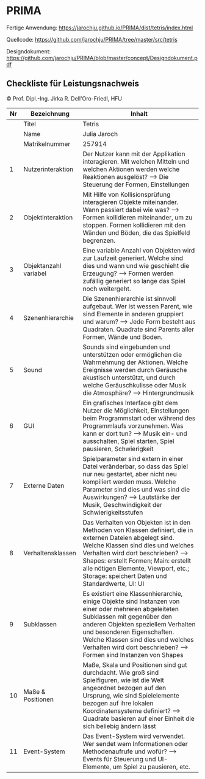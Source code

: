 # PRIMA

Fertige Anwendung: https://jarochju.github.io/PRIMA/dist/tetris/index.html

Quellcode: https://github.com/jarochju/PRIMA/tree/master/src/tetris

Designdokument: https://github.com/jarochju/PRIMA/blob/master/concept/Designdokument.pdf

## Checkliste für Leistungsnachweis
© Prof. Dipl.-Ing. Jirka R. Dell'Oro-Friedl, HFU

| Nr	| Bezeichnung	| Inhalt |
|-------|---------------|--------|
|       | Titel         | Tetris |
|       | Name          | Julia Jaroch |
|       | Matrikelnummer| 257914 |
|1|Nutzerinteraktion|Der Nutzer kann mit der Applikation interagieren. Mit welchen Mitteln und welchen Aktionen werden welche Reaktionen ausgelöst? --> Die Steuerung der Formen, Einstellungen|
|2|Objektinteraktion|Mit Hilfe von Kollisionsprüfung interagieren Objekte miteinander. Wann passiert dabei wie was? --> Formen kollidieren miteinander, um zu stoppen. Formen kollidieren mit den Wänden und Böden, die das Spielfeld begrenzen.|
|3|Objektanzahl variabel|Eine variable Anzahl von Objekten wird zur Laufzeit generiert. Welche sind dies und wann und wie geschieht die Erzeugung? --> Formen werden zufällig generiert so lange das Spiel noch weitergeht.|
|4|Szenenhierarchie|Die Szenenhierarchie ist sinnvoll aufgebaut. Wer ist wessen Parent, wie sind Elemente in anderen gruppiert und warum? --> Jede Form besteht aus Quadraten. Quadrate sind Parents aller Formen, Wände und Boden.|
|5|Sound|Sounds sind eingebunden und unterstützen oder ermöglichen die Wahrnehmung der Aktionen. Welche Ereignisse werden durch Geräusche akustisch unterstützt, und durch welche Geräuschkulisse oder Musik die Atmosphäre? --> Hintergrundmusik|
|6|GUI|Ein grafisches Interface gibt dem Nutzer die Möglichkeit, Einstellungen beim Programmstart oder während des Programmlaufs vorzunehmen. Was kann er dort tun? --> Musik ein- und ausschalten, Spiel starten, Spiel pausieren, Schwierigkeit|
|7|Externe Daten|Spielparameter sind extern in einer Datei veränderbar, so dass das Spiel nur neu gestartet, aber nicht neu kompiliert werden muss. Welche Parameter sind dies und was sind die Auswirkungen? --> Lautstärke der Musik, Geschwindigkeit der Schwierigkeitsstufen |
|8|Verhaltensklassen|Das Verhalten von Objekten ist in den Methoden von Klassen definiert, die in externen Dateien abgelegt sind. Welche Klassen sind dies und welches Verhalten wird dort beschrieben? --> Shapes: erstellt Formen; Main: erstellt alle nötigen Elemente, Viewport, etc.; Storage: speichert Daten und Standardwerte, UI: UI |
|9|Subklassen|Es existiert eine Klassenhierarchie, einige Objekte sind Instanzen von einer oder mehreren abgeleiteten Subklassen mit gegenüber den anderen Objekten speziellem Verhalten und besonderen Eigenschaften. Welche Klassen sind dies und welches Verhalten wird dort beschrieben? --> Formen sind Instanzen von Shapes |
|10|Maße & Positionen|Maße, Skala und Positionen sind gut durchdacht. Wie groß sind Spielfiguren, wie ist die Welt angeordnet bezogen auf den Ursprung, wie sind Spielelemente bezogen auf ihre lokalen Koordinatensysteme definiert? --> Quadrate basieren auf einer Einheit die sich beliebig ändern lässt|
|11|Event-System|Das Event-System wird verwendet. Wer sendet wem Informationen oder Methodenaufrufe und wofür? --> Events für Steuerung und UI-Elemente, um Spiel zu pausieren, etc.|
